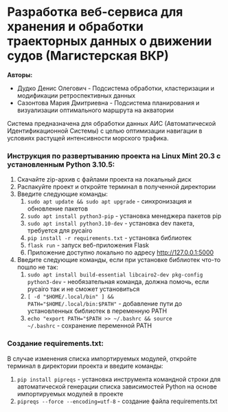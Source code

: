 # Разработка веб-сервиса для хранения и обработки траекторных данных о движении судов (Магистерская ВКР)
<b>Авторы:</b>
* Дудко Денис Олегович - Подсистема обработки, кластеризации и модификации ретроспективных данных
* Сазонтова Мария Дмитриевна - Подсистема планирования и визуализации оптимального маршрута на акватории

Система предназначена для обработки данных АИС (Автоматической Идентификационной Системы) с целью оптимизации навигации в условиях растущей интенсивности морского трафика.

### Инструкция по развертыванию проекта на Linux Mint 20.3 с установленным Python 3.10.5:
1. Скачайте zip-архив с файлами проекта на локальный диск
2. Распакуйте проект и откройте терминал в полученной директории
3. Введите следующие команды:
   1. <code>sudo apt update && sudo apt upgrade</code> - синхронизация и обновление пакетов
   2. <code>sudo apt install python3-pip</code> - установка менеджера пакетов pip
   3. <code>sudo apt install python3.10-dev</code> - установка dev пакета, требуется для pycairo
   4. <code>pip install -r requirements.txt</code> - установка библиотек
   5. <code>flask run</code> - запуск веб-приложения Flask 
   6. Приложение доступно локально по адресу http://127.0.0.1:5000
4. Введите следующие команды, если при установке библиотек что-то пошло не так:
   1. <code>sudo apt install build-essential libcairo2-dev pkg-config python3-dev</code> - необязательная команда, должна помочь, если pycairo так и не сможет установиться
   2. <code>[ -d "$HOME/.local/bin" ] && PATH="$HOME/.local/bin:$PATH"</code> - добавление пути до установленных библиотек в переменную PATH
   3. <code>echo "export PATH="$PATH >> ~/.bashrc && source ~/.bashrc</code> - сохранение переменной PATH


### Создание requirements.txt:
В случае изменения списка импортируемых модулей, откройте терминал в директории проекта и введите команды: 
1. <code>pip install pipreqs</code> - установка инструмента командной строки для автоматической генерации списка зависимостей Python на основе импортируемых модулей в проекте
2. <code>pipreqs --force --encoding=utf-8</code> - создание файла requirements.txt
